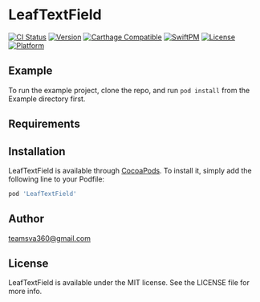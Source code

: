 # LeafTextField

[![CI Status](https://img.shields.io/travis/46310414/LeafTextField.svg?style=flat)](https://travis-ci.org/46310414/LeafTextField)
[![Version](https://img.shields.io/cocoapods/v/LeafTextField.svg?style=flat)](https://cocoapods.org/pods/LeafTextField)
[![Carthage Compatible](https://img.shields.io/badge/Carthage-compatible-4BC51D.svg?style=flat)](https://github.com/Carthage/Carthage)
[![SwiftPM](https://img.shields.io/badge/SPM-supported-DE5C43.svg?style=flat)](https://swift.org/package-manager/)
[![License](https://img.shields.io/cocoapods/l/LeafTextField.svg?style=flat)](https://cocoapods.org/pods/LeafTextField)
[![Platform](https://img.shields.io/cocoapods/p/LeafTextField.svg?style=flat)](https://cocoapods.org/pods/LeafTextField)

## Example

To run the example project, clone the repo, and run `pod install` from the Example directory first.

## Requirements

## Installation

LeafTextField is available through [CocoaPods](https://cocoapods.org). To install
it, simply add the following line to your Podfile:

```ruby
pod 'LeafTextField'
```

## Author

teamsva360@gmail.com

## License

LeafTextField is available under the MIT license. See the LICENSE file for more info.
